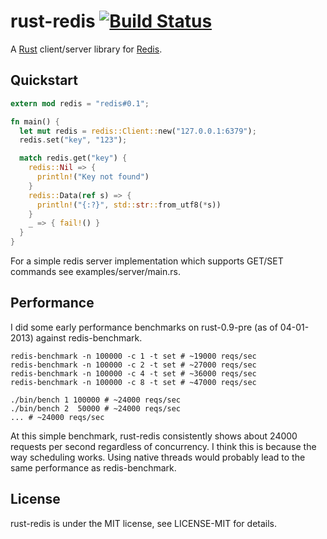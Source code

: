 # rust-redis [![Build Status][travis-image]][travis-link]

[travis-image]: https://travis-ci.org/mneumann/rust-redis.png?branch=master
[travis-link]: https://travis-ci.org/mneumann/rust-redis

A [Rust][rust-home] client/server library for [Redis][redis-home].

[rust-home]: http://www.rust-lang.org
[redis-home]: http://redis.io

## Quickstart

```rust
extern mod redis = "redis#0.1";

fn main() {
  let mut redis = redis::Client::new("127.0.0.1:6379");
  redis.set("key", "123");

  match redis.get("key") {
    redis::Nil => {
      println!("Key not found")
    }
    redis::Data(ref s) => {
      println!("{:?}", std::str::from_utf8(*s))
    }
    _ => { fail!() }
  }
}
```

For a simple redis server implementation which supports GET/SET commands see
examples/server/main.rs.

## Performance

I did some early performance benchmarks on rust-0.9-pre (as of 04-01-2013)
against redis-benchmark.

    redis-benchmark -n 100000 -c 1 -t set # ~19000 reqs/sec
    redis-benchmark -n 100000 -c 2 -t set # ~27000 reqs/sec
    redis-benchmark -n 100000 -c 4 -t set # ~36000 reqs/sec
    redis-benchmark -n 100000 -c 8 -t set # ~47000 reqs/sec

    ./bin/bench 1 100000 # ~24000 reqs/sec
    ./bin/bench 2  50000 # ~24000 reqs/sec
    ... # ~24000 reqs/sec

At this simple benchmark, rust-redis consistently shows about 24000 requests
per second regardless of concurrency. I think this is because the way
scheduling works. Using native threads would probably lead to the same
performance as redis-benchmark.

## License

rust-redis is under the MIT license, see LICENSE-MIT for details.
